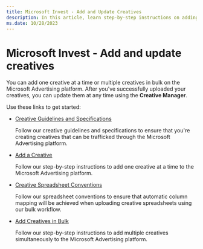 ```yaml
---
title: Microsoft Invest - Add and Update Creatives
description: In this article, learn step-by-step instructions on adding and updating multiple creatives in bulk using the Creative Manager.
ms.date: 10/28/2023
---
```


# Microsoft Invest - Add and update creatives

You can add one creative at a time or multiple creatives in bulk on the Microsoft Advertising platform. After you've successfully uploaded your creatives, you can update them at any time using the **Creative Manager**.

Use these links to get started:

- [Creative Guidelines and Specifications](creative-guidelines-and-specifications.md)
  
  Follow our creative guidelines and specifications to ensure that you're creating creatives that can be trafficked through the Microsoft Advertising platform.

- [Add a Creative](add-a-creative.md)
  
  Follow our step-by-step instructions to add one creative at a time to the Microsoft Advertising platform.

- [Creative Spreadsheet Conventions](creative-spreadsheet-conventions.md)
  
  Follow our spreadsheet conventions to ensure that automatic column mapping will be achieved when uploading creative spreadsheets using our bulk workflow.

- [Add Creatives in Bulk](add-creatives-in-bulk.md)

  Follow our step-by-step instructions to add multiple creatives simultaneously to the Microsoft Advertising platform.
